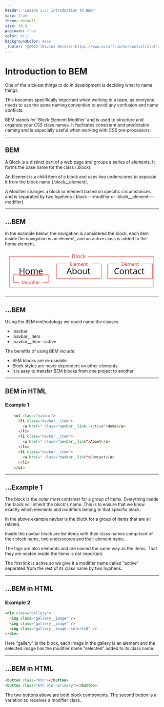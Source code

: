 ```yaml
---
header: "Lesson 1.x: Introduction to BEM"
marp: true
theme: default
size: 16:9
paginate: true
color: #111
backgroundColor: #eee
_footer: "@2022 [Eivind Holvik](https://www.noroff.no/en/contact/staff/53-academic) using [Marp](https://marp.app/)"
---
```


<!-- prettier-ignore -->
# Introduction to BEM

One of the trickiest things to do in development is deciding what to name things.

This becomes specifically important when working in a team, as everyone needs to use the same naming convention to avoid any confusion and name conflicts.

BEM stands for ‘Block Element Modifier’ and is used to structure and organize your CSS class names. It facilitates consistent and predictable naming and is especially useful when working with CSS pre-processors.

---

<!-- prettier-ignore -->
## BEM

A Block is a distinct part of a web page and groups a series of elements. It forms the base name for the class (.block).

An Element is a child item of a block and uses two underscores to separate it from the block name (.block\_\_element).

A Modifier changes a block or element based on specific circumstances and is separated by two hyphens (.block—-modifier or .block\_\_element—-modifier).

---

<!-- prettier-ignore -->
## ...BEM

In the example below, the navigation is considered the block, each item inside the navigation is an element, and an active class is added to the home element.

![Image](./resources/IntroductiontoBEM-1.jpg)

---

<!-- prettier-ignore -->
## ...BEM

Using the BEM methodology we could name the classes:

- .navbar
- .navbar\_\_item
- .navbar\_\_item--active

The benefits of using BEM include:

- BEM blocks are re-useable.
- Block styles are never dependent on other elements.
- It is easy to transfer BEM blocks from one project to another.

---

<!-- prettier-ignore -->
## BEM in HTML

<!-- prettier-ignore -->
### Example 1

```html
    <ul class="navbar">
      <li class="navbar__item">
        <a href=" class="navbar__link--active">Home</a>
      </li>
      <li class="navbar__item">
        <a href=" class="navbar__link">About</a>
      </li>
      <li class="navbar__item">
        <a href=" class="navbar__link">Contact</a>
      </li>
    </ul>
```

---

<!-- prettier-ignore -->
## ...Example 1

The block is the outer most container for a group of items. Everything inside the block will inherit the block's name. This is to ensure that we know exactly which elements and modifiers belong to that specific block.

In the above example navbar is the block for a group of items that are all related.

Inside the navbar block are list items with their class names comprised of their block name, two underscores and their element name.

The tags are also elements and are named the same way as the items. That they are nested inside the items is not important.

The first link is active so we give it a modifier name called "active" separated from the rest of its class name by two hyphens.

---

<!-- prettier-ignore -->
## ...BEM in HTML

### Example 2

<!-- prettier-ignore -->
```html
<div class="gallery">
  <img class="gallery__image" />
  <img class="gallery__image" />
  <img class="gallery__image--selected" />
</div>
```

Here "gallery" is the block, each image in the gallery is an element and the selected image has the modifier name "selected" added to its class name.

---

<!-- prettier-ignore -->
## ...BEM in HTML

<!-- prettier-ignore -->
```html
<button class="btn"></button>
<button class="btn btn--primary"></button>
```

The two buttons above are both block components. The second button is a variation so receives a modifier class.
